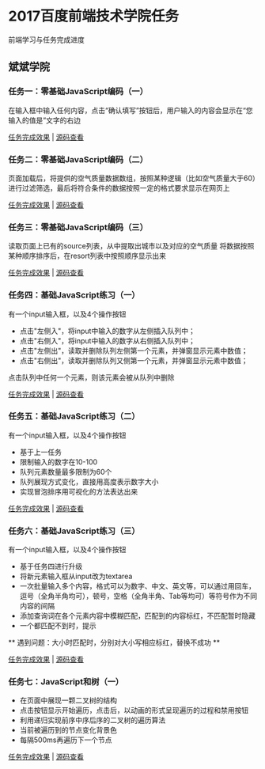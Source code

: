 # 2017百度前端技术学院任务

前端学习与任务完成进度

## 斌斌学院

### 任务一：零基础JavaScript编码（一）

在输入框中输入任何内容，点击“确认填写”按钮后，用户输入的内容会显示在“您输入的值是”文字的右边

[任务完成效果](http://chenliwen.tech/IFE2017/binbin/task01/index.html)   |   [源码查看](https://github.com/CH563/IFE2017/blob/master/binbin/task01/index.html)


### 任务二：零基础JavaScript编码（二）

页面加载后，将提供的空气质量数据数组，按照某种逻辑（比如空气质量大于60）进行过滤筛选，最后将符合条件的数据按照一定的格式要求显示在网页上

[任务完成效果](http://chenliwen.tech/IFE2017/binbin/task02/index.html)   |   [源码查看](https://github.com/CH563/IFE2017/blob/master/binbin/task02/index.html)


### 任务三：零基础JavaScript编码（三）

读取页面上已有的source列表，从中提取出城市以及对应的空气质量
将数据按照某种顺序排序后，在resort列表中按照顺序显示出来

[任务完成效果](http://chenliwen.tech/IFE2017/binbin/task03/index.html)   |   [源码查看](https://github.com/CH563/IFE2017/blob/master/binbin/task03/index.html)


### 任务四：基础JavaScript练习（一）

有一个input输入框，以及4个操作按钮

- 点击"左侧入"，将input中输入的数字从左侧插入队列中；
- 点击"右侧入"，将input中输入的数字从右侧插入队列中；
- 点击"左侧出"，读取并删除队列左侧第一个元素，并弹窗显示元素中数值；
- 点击"右侧出"，读取并删除队列又侧第一个元素，并弹窗显示元素中数值；

点击队列中任何一个元素，则该元素会被从队列中删除

[任务完成效果](http://chenliwen.tech/IFE2017/binbin/task04/index.html)   |   [源码查看](https://github.com/CH563/IFE2017/blob/master/binbin/task04/index.html)


### 任务五：基础JavaScript练习（二）

有一个input输入框，以及4个操作按钮

- 基于上一任务
- 限制输入的数字在10-100
- 队列元素数量最多限制为60个
- 队列展现方式变化，直接用高度表示数字大小
- 实现冒泡排序用可视化的方法表达出来

[任务完成效果](http://chenliwen.tech/IFE2017/binbin/task05/index.html)   |   [源码查看](https://github.com/CH563/IFE2017/blob/master/binbin/task05/index.html)

### 任务六：基础JavaScript练习（三）

有一个input输入框，以及4个操作按钮

- 基于任务四进行升级
- 将新元素输入框从input改为textarea
- 一次批量输入多个内容，格式可以为数字、中文、英文等，可以通过用回车，逗号（全角半角均可），顿号，空格（全角半角、Tab等均可）等符号作为不同内容的间隔
- 添加查询词在各个元素内容中模糊匹配，匹配到的内容标红，不匹配暂时隐藏
- 一个都匹配不到时，提示

** 遇到问题：大小时匹配时，分别对大小写相应标红，替换不成功 **

[任务完成效果](http://chenliwen.tech/IFE2017/binbin/task06/index.html)   |   [源码查看](https://github.com/CH563/IFE2017/blob/master/binbin/task06/index.html)

### 任务七：JavaScript和树（一）

- 在页面中展现一颗二叉树的结构
- 点击按钮显示开始遍历，点击后，以动画的形式呈现遍历的过程和禁用按钮
- 利用递归实现前序中序后序的二叉树的遍历算法
- 当前被遍历到的节点变化背景色
- 每隔500ms再遍历下一个节点

[任务完成效果](http://chenliwen.tech/IFE2017/binbin/task07/index.html)   |   [源码查看](https://github.com/CH563/IFE2017/blob/master/binbin/task07/index.html)